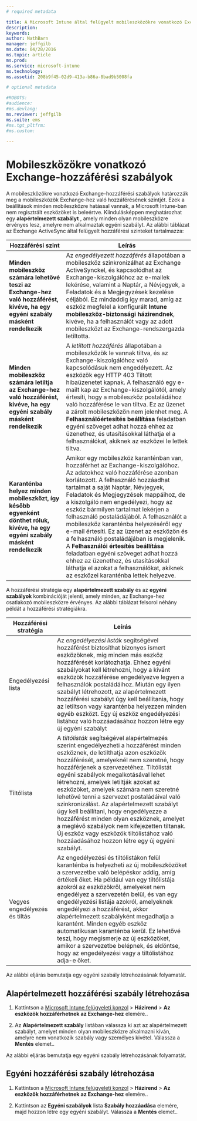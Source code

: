 ```yaml
---
# required metadata

title: A Microsoft Intune által felügyelt mobileszközökre vonatkozó Exchange-hozzáférési szabályok | Microsoft Intune
description:
keywords:
author: NathBarn
manager: jeffgilb
ms.date: 04/28/2016
ms.topic: article
ms.prod:
ms.service: microsoft-intune
ms.technology:
ms.assetid: 208b9f45-02d9-413a-b86a-8bad9b5008fa

# optional metadata

#ROBOTS:
#audience:
#ms.devlang:
ms.reviewer: jeffgilb
ms.suite: ems
#ms.tgt_pltfrm:
#ms.custom:

---
```


# Mobileszközökre vonatkozó Exchange-hozzáférési szabályok
A mobileszközökre vonatkozó Exchange-hozzáférési szabályok határozzák meg a mobileszközök Exchange-hez való hozzáférésének szintjét. Ezek a beállítások minden mobileszközre hatással vannak, a Microsoft Intune-ban nem regisztrált eszközöket is beleértve. Kiindulásképpen meghatározhat egy **alapértelmezett szabályt** , amely minden olyan mobileszközre érvényes lesz, amelyre nem alkalmaztak egyéni szabályt. Az alábbi táblázat az Exchange ActiveSync által felügyelt hozzáférési szinteket tartalmazza:

|Hozzáférési szint|Leírás|
|----------------|---------------|
|**Minden mobileszköz számára lehetővé teszi az Exchange-hez való hozzáférést, kivéve, ha egy egyéni szabály másként rendelkezik**|Az *engedélyezett hozzáférés* állapotában a mobileszköz szinkronizálhat az Exchange ActiveSynckel, és kapcsolódhat az Exchange-kiszolgálóhoz az e-mailek lekérése, valamint a Naptár, a Névjegyek, a Feladatok és a Megjegyzések kezelése céljából. Ez mindaddig így marad, amíg az eszköz megfelel a konfigurált **Intune mobileszköz-biztonsági házirendnek**, kivéve, ha a felhasználót vagy az adott mobileszközt az Exchange-rendszergazda letiltotta.|
|**Minden mobileszköz számára letiltja az Exchange-hez való hozzáférést, kivéve, ha egy egyéni szabály másként rendelkezik**|A *letiltott hozzáférés* állapotában a mobileszközök le vannak tiltva, és az Exchange-kiszolgálóhoz való kapcsolódásuk nem engedélyezett. Az eszközök egy HTTP 403 Tiltott hibaüzenetet kapnak. A felhasználó egy e-mailt kap az Exchange-kiszolgálótól, amely értesíti, hogy a mobileszköz postaládához való hozzáférése le van tiltva. Ez az üzenet a zárolt mobileszközön nem jelenhet meg. A **Felhasználóértesítés beállítása** feladatban egyéni szöveget adhat hozzá ehhez az üzenethez, és utasításokkal láthatja el a felhasználókat, akiknek az eszközei le lettek tiltva.|
|**Karanténba helyez minden mobileszközt, így később egyenként dönthet róluk, kivéve, ha egy egyéni szabály másként rendelkezik**|Amikor egy mobileszköz karanténban van, hozzáférhet az Exchange-kiszolgálóhoz. Az adatokhoz való hozzáférése azonban korlátozott. A felhasználó hozzáadhat tartalmat a saját Naptár, Névjegyek, Feladatok és Megjegyzések mappáihoz, de a kiszolgáló nem engedélyezi, hogy az eszköz bármilyen tartalmat lekérjen a felhasználó postaládájából. A felhasználót a mobileszköz karanténba helyezéséről egy e-mail értesíti. Ez az üzenet az eszközön és a felhasználó postaládájában is megjelenik. A **Felhasználói értesítés beállítása** feladatban egyéni szöveget adhat hozzá ehhez az üzenethez, és utasításokkal láthatja el azokat a felhasználókat, akiknek az eszközei karanténba lettek helyezve.|

A hozzáférési stratégia egy **alapértelmezett szabály** és az **egyéni szabályok** kombinációját jelenti, amely minden, az Exchange-hez csatlakozó mobileszközre érvényes. Az alábbi táblázat felsorol néhány példát a hozzáférési stratégiákra.

|Hozzáférési stratégia|Leírás|
|-------------------|---------------|
|Engedélyezési lista|Az *engedélyezési listák* segítségével hozzáférést biztosíthat bizonyos ismert eszközöknek, míg minden más eszköz hozzáférését korlátozhatja. Ehhez egyéni szabályokat kell létrehozni, hogy a kívánt eszközök hozzáférése engedélyezve legyen a felhasználók postaládáihoz. Miután egy ilyen szabályt létrehozott, az alapértelmezett hozzáférési szabályt úgy kell beállítania, hogy az letiltson vagy karanténba helyezzen minden egyéb eszközt. Egy új eszköz engedélyezési listához való hozzáadásához hozzon létre egy új egyéni szabályt|
|Tiltólista|A *tiltólisták* segítségével alapértelmezés szerint engedélyezheti a hozzáférést minden eszköznek, de letilthatja azon eszközök hozzáférését, amelyeknél nem szeretné, hogy hozzáférjenek a szervezetéhez. Tiltólistát egyéni szabályok megalkotásával lehet létrehozni, amelyek letiltják azokat az eszközöket, amelyek számára nem szeretné lehetővé tenni a szervezet postaládáival való szinkronizálást. Az alapértelmezett szabályt úgy kell beállítani, hogy engedélyezze a hozzáférést minden olyan eszköznek, amelyet a meglévő szabályok nem kifejezetten tiltanak. Új eszköz vagy eszközök tiltólistához való hozzáadásához hozzon létre egy új egyéni szabályt.|
|Vegyes engedélyezés és tiltás|Az engedélyezési és tiltólistákon felül karanténba is helyezheti az új mobileszközöket a szervezetbe való belépéskor addig, amíg értékeli őket. Ha például van egy tiltólistája azokról az eszközökről, amelyeket nem engedélyez a szervezetén belül, és van egy engedélyezési listája azokról, amelyeknek engedélyezi a hozzáférést, akkor alapértelmezett szabályként megadhatja a karantént. Minden egyéb eszköz automatikusan karanténba kerül. Ez lehetővé teszi, hogy megismerje az új eszközöket, amikor a szervezetbe belépnek, és eldöntse, hogy az engedélyezési vagy a tiltólistához adja-e őket.|
Az alábbi eljárás bemutatja egy egyéni szabály létrehozásának folyamatát.

## Alapértelmezett hozzáférési szabály létrehozása

1.  Kattintson a [Microsoft Intune felügyeleti konzol](http://manage.microsoft.com) &gt; **Házirend** &gt; **Az eszközök hozzáférhetnek az Exchange-hez** elemére..

2.  Az **Alapértelmezett szabály** listában válassza ki azt az alapértelmezett szabályt, amelyet minden olyan mobileszközre alkalmazni kíván, amelyre nem vonatkozik szabály vagy személyes kivétel. Válassza a **Mentés** elemet..

Az alábbi eljárás bemutatja egy egyéni szabály létrehozásának folyamatát.

## Egyéni hozzáférési szabály létrehozása

1. Kattintson a [Microsoft Intune felügyeleti konzol](http://manage.microsoft.com) &gt; **Házirend** &gt; **Az eszközök hozzáférhetnek az Exchange-hez** elemére..

2.  Kattintson az **Egyéni szabályok** lista **Szabály hozzáadása** elemére, majd hozzon létre egy egyéni szabályt. Válassza a **Mentés** elemet..


<!--HONumber=May16_HO1-->


